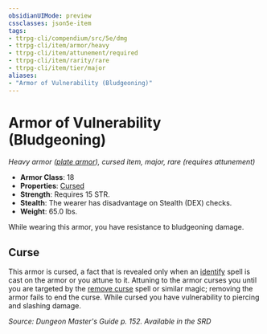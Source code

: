 ```yaml
---
obsidianUIMode: preview
cssclasses: json5e-item
tags:
- ttrpg-cli/compendium/src/5e/dmg
- ttrpg-cli/item/armor/heavy
- ttrpg-cli/item/attunement/required
- ttrpg-cli/item/rarity/rare
- ttrpg-cli/item/tier/major
aliases: 
- "Armor of Vulnerability (Bludgeoning)"
---
```

# Armor of Vulnerability (Bludgeoning)
*Heavy armor ([plate armor](3-Mechanics/CLI/items/plate-armor.md)), cursed item, major, rare (requires attunement)*  


- **Armor Class**: 18
- **Properties**: [Cursed](3-Mechanics/CLI/rules/item-properties.md#Cursed%20Items)
- **Strength**: Requires 15 STR.
- **Stealth**: The wearer has disadvantage on Stealth (DEX) checks.
- **Weight**: 65.0 lbs.

While wearing this armor, you have resistance to bludgeoning damage.

## Curse

This armor is cursed, a fact that is revealed only when an [identify](3-Mechanics/CLI/spells/identify.md) spell is cast on the armor or you attune to it. Attuning to the armor curses you until you are targeted by the [remove curse](3-Mechanics/CLI/spells/remove-curse.md) spell or similar magic; removing the armor fails to end the curse. While cursed you have vulnerability to piercing and slashing damage.

*Source: Dungeon Master's Guide p. 152. Available in the <span title='Systems Reference Document (5.1)'>SRD</span>*